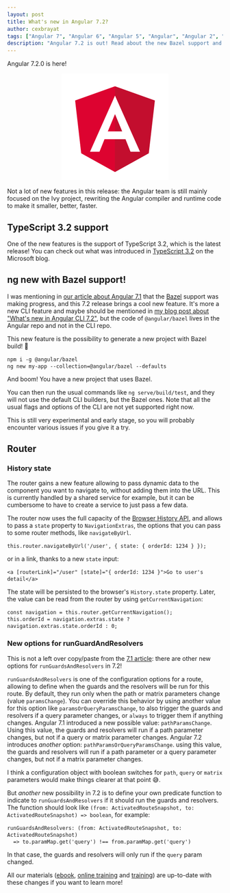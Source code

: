 ```yaml
---
layout: post
title: What's new in Angular 7.2?
author: cexbrayat
tags: ["Angular 7", "Angular 6", "Angular 5", "Angular", "Angular 2", "Angular 4"]
description: "Angular 7.2 is out! Read about the new Bazel support and more!"
---
```


Angular&nbsp;7.2.0 is here!

<p style="text-align: center;">
  <a href="https://github.com/angular/angular/blob/master/CHANGELOG.md#TODO">
    <img class="rounded img-fluid" style="max-width: 100%" src="/assets/images/angular.png" alt="Angular logo" />
  </a>
</p>

Not a lot of new features in this release:
the Angular team is still mainly focused on the Ivy project,
rewriting the Angular compiler and runtime code to make it smaller, better, faster.

## TypeScript 3.2 support

One of the new features is the support of TypeScript 3.2,
which is the latest release!
You can check out what was introduced in [TypeScript 3.2](https://blogs.msdn.microsoft.com/typescript/2018/11/29/announcing-typescript-3-2/)
on the Microsoft blog.

## ng new with Bazel support!

I was mentioning in [our article about Angular 7.1](/2018/11/22/what-is-new-angular-7.1) that the [Bazel](https://bazel.build/) support was making progress,
and this 7.2 release brings a cool new feature.
It's more a new CLI feature and maybe should be mentioned in [my blog post about "What's new in Angular CLI 7.2"](/2018/12/TODO/angular-cli-7.2), but the code of `@angular/bazel` lives in the Angular repo and not in the CLI repo.

This new feature is the possibility to generate a new project with Bazel build! 🚀

    npm i -g @angular/bazel
    ng new my-app --collection=@angular/bazel --defaults

And boom! You have a new project that uses Bazel.

You can then run the usual commands like `ng serve/build/test`,
and they will not use the default CLI builders, but the Bazel ones.
Note that all the usual flags and options of the CLI are not yet supported right now.

This is still very experimental and early stage,
so you will probably encounter various issues if you give it a try.

## Router

### History state

The router gains a new feature allowing to pass dynamic data to the component you want to navigate to,
without adding them into the URL.
This is currently handled by a shared service for example,
but it can be cumbersome to have to create a service to just pass a few data.

The router now uses the full capacity of the [Browser History API](https://developer.mozilla.org/en-US/docs/Web/API/History_API),
and allows to pass a `state` property to `NavigationExtras`,
the options that you can pass to some router methods, like `navigateByUrl`.

    this.router.navigateByUrl('/user', { state: { orderId: 1234 } });

or in a link, thanks to a new `state` input:

    <a [routerLink]="/user" [state]="{ orderId: 1234 }">Go to user's detail</a>

The state will be persisted to the browser's `History.state` property.
Later, the value can be read from the router by using `getCurrentNavigation`:

    const navigation = this.router.getCurrentNavigation();
    this.orderId = navigation.extras.state ? navigation.extras.state.orderId : 0;

### New options for runGuardAndResolvers

This is not a left over copy/paste from the [7.1 article](/2018/11/22/what-is-new-angular-7.1):
there are other new options for `runGuardsAndResolvers` in 7.2!

`runGuardsAndResolvers` is one of the configuration options for a route,
allowing to define when the guards and the resolvers will be run for this route.
By default, they run only when the path or matrix parameters change (value `paramsChange`).
You can override this behavior by using another value for this option like `paramsOrQueryParamsChange`,
to also trigger the guards and resolvers if a query parameter changes,
or `always` to trigger them if anything changes.
Angular 7.1 introduced a new possible value: `pathParamsChange`.
Using this value, the guards and resolvers will run if a path parameter changes,
but not if a query or matrix parameter changes.
Angular 7.2 introduces *another* option: `pathParamsOrQueryParamsChange`.
using this value, the guards and resolvers will run if a path parameter or a query parameter changes,
but not if a matrix parameter changes.

I think a configuration object with boolean switches for `path`, `query` or `matrix` parameters
would make things clearer at that point 😅.

But *another* new possibility in 7.2 is to define your own predicate function
to indicate to `runGuardsAndResolvers` if it should run the guards and resolvers.
The function should look like `(from: ActivatedRouteSnapshot, to: ActivatedRouteSnapshot) => boolean`,
for example:

    runGuardsAndResolvers: (from: ActivatedRouteSnapshot, to: ActivatedRouteSnapshot)
      => to.paramMap.get('query') !== from.paramMap.get('query')

In that case, the guards and resolvers will only run if the `query` param changed.

All our materials ([ebook](https://books.ninja-squad.com/angular), [online training](https://angular-exercises.ninja-squad.com/) and [training](https://ninja-squad.com/training/angular)) are up-to-date with these changes if you want to learn more!
